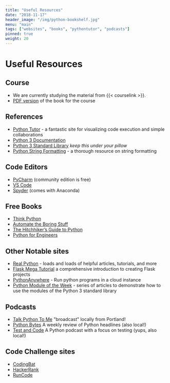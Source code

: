 ```yaml
---
title: "Useful Resources"
date: "2018-11-17"
header_image: "/img/python-bookshelf.jpg"
menu: "main"
tags: ["websites", "books", "pythontutor", "podcasts"]
pinned: true
weight: 20
---
```


# Useful Resources

## Course
  * We are currently studying the material from {{< courselink >}}.
  * [PDF version](http://www.davidjoyner.net/b/wp-content/uploads/2017/03/Joyner_IntroductiontoComputing_1stEdition.pdf) of the book for the course

## References
  * [Python Tutor](http://www.pythontutor.com/) - a fantastic site for visualizing code execution and simple collaborations
  * [Python 3 Documentation](https://docs.python.org/3/)
  * [Python 3 Standard Library](https://docs.python.org/3/library/index.html) _keep this under your pillow_
  * [Python String Formatting](https://pyformat.info/) - a thorough resource on string formatting

## Code Editors
  * [PyCharm](https://www.jetbrains.com/pycharm/) (community edition is free)
  * [VS Code](https://code.visualstudio.com/)
  * [Spyder](https://anaconda.org/anaconda/spyder) (comes with Anaconda)

## Free Books
  * [Think Python](http://greenteapress.com/wp/think-python-2e/)
  * [Automate the Boring Stuff](https://automatetheboringstuff.com/)
  * [The Hitchhiker’s Guide to Python](https://docs.python-guide.org/)
  * [Python for Engineers](https://www.pythonforengineers.com/python-for-scientists-and-engineers/)

## Other Notable sites
  * [Real Python](https://realpython.com/) - loads and loads of helpful articles, tutorials, and more
  * [Flask Mega Tutorial](https://blog.miguelgrinberg.com/post/the-flask-mega-tutorial-part-i-hello-world) a comprehensive introduction to creating Flask projects
  * [PythonAnywhere](https://www.pythonanywhere.com/) - Run python programs in a cloud instance
  * [Python Module of the Week](https://pymotw.com/3/) - series of articles to demonstrate how to use the modules of the Python 3 standard library

## Podcasts
  * [Talk Python To Me](https://talkpython.fm/) "broadcast" locally from Portland!
  * [Python Bytes](https://pythonbytes.fm/) A weekly review of Python headlines  (also local!)
  * [Test and Code](https://testandcode.com/) A Python podcast with a focus on testing (yups, also local!)

## Code Challenge sites
  * [CodingBat](https://codingbat.com/python)
  * [HackerRank](https://www.hackerrank.com)
  * [RunCode](https://docs.runcode.ninja/)

